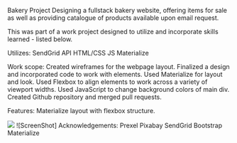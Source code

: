 
Bakery Project
Designing a fullstack bakery website, offering items for sale as well as providing catalogue of products available upon email request.


This was part of a work project designed to utilize and incorporate skills learned - listed below. 


Utilizes:
SendGrid API 
HTML/CSS
JS
Materialize


Work scope:
Created wireframes for the webpage layout.
Finalized a design and incorporated code to work with elements.
Used Materialize for layout and look.
Used Flexbox to align elements to work across a variety of viewport widths.
Used JavaScript to change background colors of main div. Created Github repository and merged pull requests.


Features:
Materialize layout with flexbox structure.

<img class="responsive-img" src="(https://raw.githubusercontent.com/a-muscarello/master/bakery1.png) images/bakery1.png">
![ScreenShot]
Acknowledgements:
Prexel
Pixabay
SendGrid
Bootstrap
Materialize
